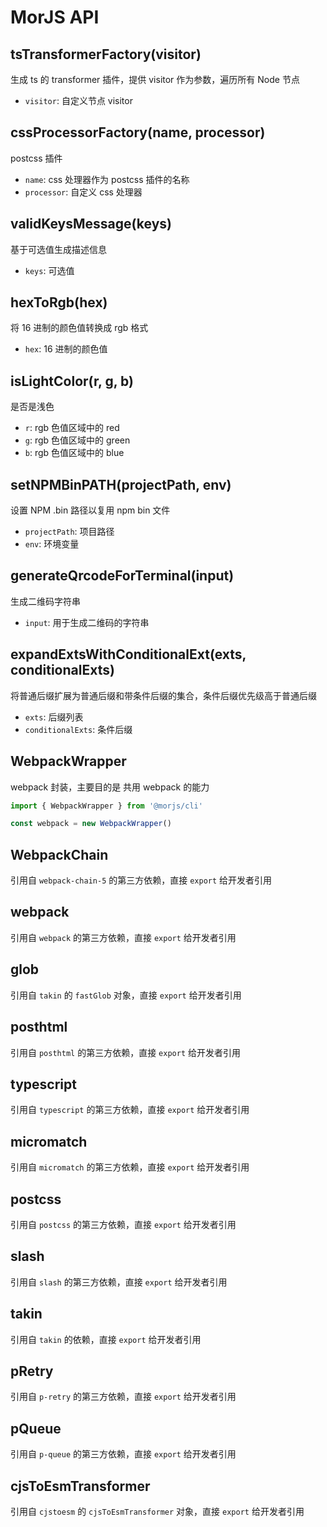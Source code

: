# MorJS API

## tsTransformerFactory(visitor)

生成 ts 的 transformer 插件，提供 visitor 作为参数，遍历所有 Node 节点

- `visitor`: 自定义节点 visitor

## cssProcessorFactory(name, processor)

postcss 插件

- `name`: css 处理器作为 postcss 插件的名称
- `processor`: 自定义 css 处理器

## validKeysMessage(keys)

基于可选值生成描述信息

- `keys`: 可选值

## hexToRgb(hex)

将 16 进制的颜色值转换成 rgb 格式

- `hex`: 16 进制的颜色值

## isLightColor(r, g, b)

是否是浅色

- `r`: rgb 色值区域中的 red
- `g`: rgb 色值区域中的 green
- `b`: rgb 色值区域中的 blue

## setNPMBinPATH(projectPath, env)

设置 NPM .bin 路径以复用 npm bin 文件

- `projectPath`: 项目路径
- `env`: 环境变量

## generateQrcodeForTerminal(input)

生成二维码字符串

- `input`: 用于生成二维码的字符串

## expandExtsWithConditionalExt(exts, conditionalExts)

将普通后缀扩展为普通后缀和带条件后缀的集合，条件后缀优先级高于普通后缀

- `exts`: 后缀列表
- `conditionalExts`: 条件后缀

## WebpackWrapper

webpack 封装，主要目的是 共用 webpack 的能力

```typescript
import { WebpackWrapper } from '@morjs/cli'

const webpack = new WebpackWrapper()
```

## WebpackChain

引用自 `webpack-chain-5` 的第三方依赖，直接 `export` 给开发者引用

## webpack

引用自 `webpack` 的第三方依赖，直接 `export` 给开发者引用

## glob

引用自 `takin` 的 `fastGlob` 对象，直接 `export` 给开发者引用

## posthtml

引用自 `posthtml` 的第三方依赖，直接 `export` 给开发者引用

## typescript

引用自 `typescript` 的第三方依赖，直接 `export` 给开发者引用

## micromatch

引用自 `micromatch` 的第三方依赖，直接 `export` 给开发者引用

## postcss

引用自 `postcss` 的第三方依赖，直接 `export` 给开发者引用

## slash

引用自 `slash` 的第三方依赖，直接 `export` 给开发者引用

## takin

引用自 `takin` 的依赖，直接 `export` 给开发者引用

## pRetry

引用自 `p-retry` 的第三方依赖，直接 `export` 给开发者引用

## pQueue

引用自 `p-queue` 的第三方依赖，直接 `export` 给开发者引用

## cjsToEsmTransformer

引用自 `cjstoesm` 的 `cjsToEsmTransformer` 对象，直接 `export` 给开发者引用
